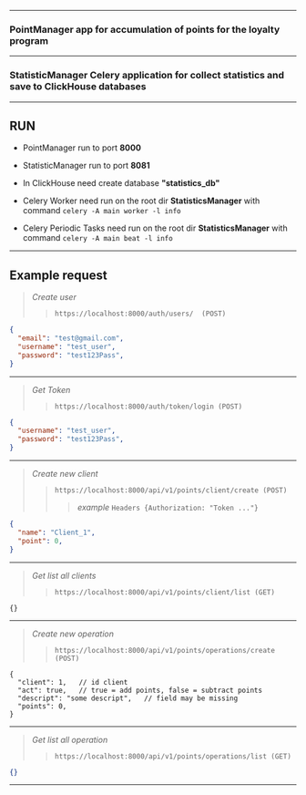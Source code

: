 ___
### **PointManager** app for accumulation of points for the loyalty program
___

### **StatisticManager** Celery application for collect statistics and save to ClickHouse databases
___

## RUN

* PointManager run to port **8000**
* StatisticManager run to port **8081**

* In ClickHouse need create database **"statistics_db"**

* Celery Worker need run on the root dir **StatisticsManager** with command `celery -A main worker -l info`

* Celery Periodic Tasks need run on the root dir **StatisticsManager** with command `celery -A main beat -l info`

___
## Example request

> *Create user*
>> `https://localhost:8000/auth/users/  (POST)`

```json
{
  "email": "test@gmail.com",
  "username": "test_user",
  "password": "test123Pass",
}
```
---
> *Get Token*
>> `https://localhost:8000/auth/token/login (POST)`

```json
{
  "username": "test_user",
  "password": "test123Pass",
}
```
---
> *Create new client* 
>> `https://localhost:8000/api/v1/points/client/create (POST)`
>>> *example* `Headers {Authorization: "Token ..."}`

```json
{
  "name": "Client_1",
  "point": 0,
}
```
---
> *Get list all clients*
>> `https://localhost:8000/api/v1/points/client/list (GET)`
```
{}
```
---
> *Create new operation* 
>> `https://localhost:8000/api/v1/points/operations/create (POST)`

```jsonc
{
  "client": 1,   // id client
  "act": true,   // true = add points, false = subtract points
  "descript": "some descript",   // field may be missing 
  "points": 0,
}
```
---
> *Get list all operation* 
>> `https://localhost:8000/api/v1/points/operations/list (GET)`

```json
{}
```
---
